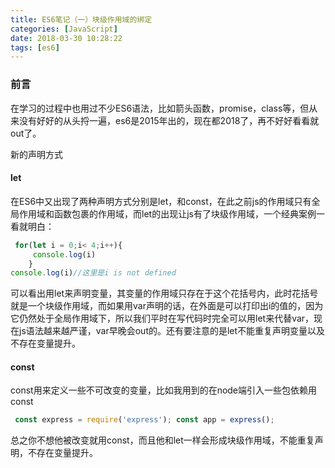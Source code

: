 ```yaml
---
title: ES6笔记（一）块级作用域的绑定
categories: [JavaScript]
date: 2018-03-30 10:28:22
tags: [es6]
---
```


### 前言

在学习的过程中也用过不少ES6语法，比如箭头函数，promise，class等，但从来没有好好的从头捋一遍，es6是2015年出的，现在都2018了，再不好好看看就out了。

新的声明方式
#### let

在ES6中又出现了两种声明方式分别是let，和const，在此之前js的作用域只有全局作用域和函数包裹的作用域，而let的出现让js有了块级作用域，一个经典案例一看就明白： 
```ts
 for(let i = 0;i< 4;i++){ 
     console.log(i) 
    } 
console.log(i)//这里是i is not defined 
 ```
  可以看出用let来声明变量，其变量的作用域只存在于这个花括号内，此时花括号就是一个块级作用域，而如果用var声明的话，在外面是可以打印出i的值的，因为它仍然处于全局作用域下，所以我们平时在写代码时完全可以用let来代替var，现在js语法越来越严谨，var早晚会out的。还有要注意的是let不能重复声明变量以及不存在变量提升。

#### const

const用来定义一些不可改变的变量，比如我用到的在node端引入一些包依赖用const 
```ts
 const express = require('express'); const app = express(); 
 ```
  总之你不想他被改变就用const，而且他和let一样会形成块级作用域，不能重复声明，不存在变量提升。